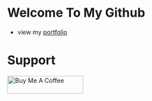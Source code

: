 
# Welcome To My Github

- view my [portfolio](https://azuan.alias.com) 

# Support

<a href="https://www.buymeacoffee.com/azuanalias" target="_blank"><img src="https://cdn.buymeacoffee.com/buttons/default-orange.png" alt="Buy Me A Coffee" height="41" width="174"></a>
